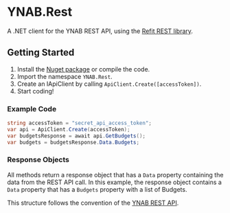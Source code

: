 # YNAB.Rest
A .NET client for the YNAB REST API, using the [Refit REST library](https://github.com/reactiveui/refit).

## Getting Started
1. Install the [Nuget package](https://www.nuget.org/packages/YNAB.Rest/) or compile the code.
2. Import the namespace `YNAB.Rest`.
3. Create an IApiClient by calling `ApiClient.Create([accessToken])`.
4. Start coding!

### Example Code
```cs
string accessToken = "secret_api_access_token";
var api = ApiClient.Create(accessToken);
var budgetsResponse = await api.GetBudgets();
var budgets = budgetsResponse.Data.Budgets;
```

### Response Objects
All methods return a response object that has a `Data` property containing the data from the REST API call. In this example, the response object contains a `Data` property that has a `Budgets` property with a list of Budgets.

This structure follows the convention of the [YNAB REST API](https://api.youneedabudget.com/v1).
